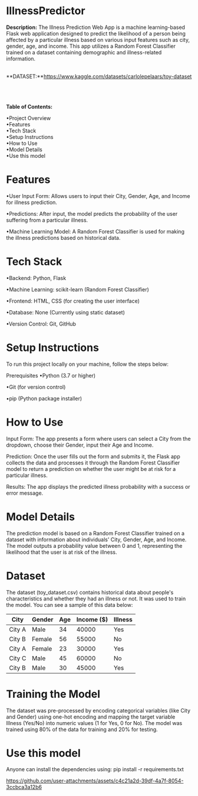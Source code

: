 # IllnessPredictor

**Description:** The Illness Prediction Web App is a machine learning-based Flask web application designed to predict the likelihood of a person being affected by a particular illness based on various input features such as city, gender, age, and income. This app utilizes a Random Forest Classifier trained on a dataset containing demographic and illness-related information.<br><br>

**DATASET:**https://www.kaggle.com/datasets/carlolepelaars/toy-dataset <br><br><br><br>

**Table of Contents:** <br>

•Project Overview <br>
•Features<br>
•Tech Stack<br>
•Setup Instructions<br>
•How to Use<br>
•Model Details<br>
•Use this model<br>


# Features
•User Input Form: Allows users to input their City, Gender, Age, and Income for illness prediction.

•Predictions: After input, the model predicts the probability of the user suffering from a particular illness.

•Machine Learning Model: A Random Forest Classifier is used for making the illness predictions based on historical data.

# Tech Stack
•Backend: Python, Flask

•Machine Learning: scikit-learn (Random Forest Classifier)

•Frontend: HTML, CSS (for creating the user interface)

•Database: None (Currently using static dataset)

•Version Control: Git, GitHub

# Setup Instructions
To run this project locally on your machine, follow the steps below:

Prerequisites
•Python (3.7 or higher)

•Git (for version control)

•pip (Python package installer)


# How to Use
Input Form: The app presents a form where users can select a City from the dropdown, choose their Gender, input their Age and Income.

Prediction: Once the user fills out the form and submits it, the Flask app collects the data and processes it through the Random Forest Classifier model to return a prediction on whether the user might be at risk for a particular illness.

Results: The app displays the predicted illness probability with a success or error message.

# Model Details
The prediction model is based on a Random Forest Classifier trained on a dataset with information about individuals' City, Gender, Age, and Income. The model outputs a probability value between 0 and 1, representing the likelihood that the user is at risk of the illness.

# Dataset
The dataset (toy_dataset.csv) contains historical data about people's characteristics and whether they had an illness or not. It was used to train the model. You can see a sample of this data below: <br>

| **City**   | **Gender** | **Age** | **Income ($)** | **Illness** |
|------------|------------|---------|----------------|-------------|
| City A     | Male       | 34      | 40000          | Yes         |
| City B     | Female     | 56      | 55000          | No          |
| City A     | Female     | 23      | 30000          | Yes         |
| City C     | Male       | 45      | 60000          | No          |
| City B     | Male       | 30      | 45000          | Yes         |

# Training the Model
The dataset was pre-processed by encoding categorical variables (like City and Gender) using one-hot encoding and mapping the target variable Illness (Yes/No) into numeric values (1 for Yes, 0 for No). The model was trained using 80% of the data for training and 20% for testing.

# Use this model
Anyone can install the dependencies using:
pip install -r requirements.txt





https://github.com/user-attachments/assets/c4c21a2d-39df-4a7f-8054-3ccbca3a12b6




